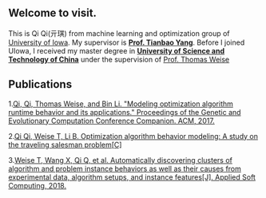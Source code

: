 ## Welcome to visit.
This is Qi Qi(亓琪) from machine learning and optimization group of [University of Iowa](https://uiowa.edu/). My supervisor is **[Prof. Tianbao Yang](https://homepage.cs.uiowa.edu/~tyng/)**. Before I joined UIowa, I received my master degree in **[University of Science and Technology of China](https://en.ustc.edu.cn/)** under the supervision of [Prof. Thomas Weise](http://iao.hfuu.edu.cn/team/director)

## Publications
1.[Qi, Qi, Thomas Weise, and Bin Li. "Modeling optimization algorithm runtime behavior and its applications." Proceedings of the Genetic and Evolutionary Computation Conference Companion. ACM, 2017.](http://iao.hfuu.edu.cn/images/publications/QWB2017MOARBAIA.pdf)

2.[Qi Qi, Weise T, Li B. Optimization algorithm behavior modeling: A study on the traveling salesman problem[C]](https://ieeexplore.ieee.org/stamp/stamp.jsp?tp=&arnumber=8377576)

3.[Weise T, Wang X, Qi Q, et al. Automatically discovering clusters of algorithm and problem instance behaviors as well as their causes from experimental data, algorithm setups, and instance features[J]. Applied Soft Computing, 2018.](https://www.sciencedirect.com/science/article/pii/S1568494618304903)

